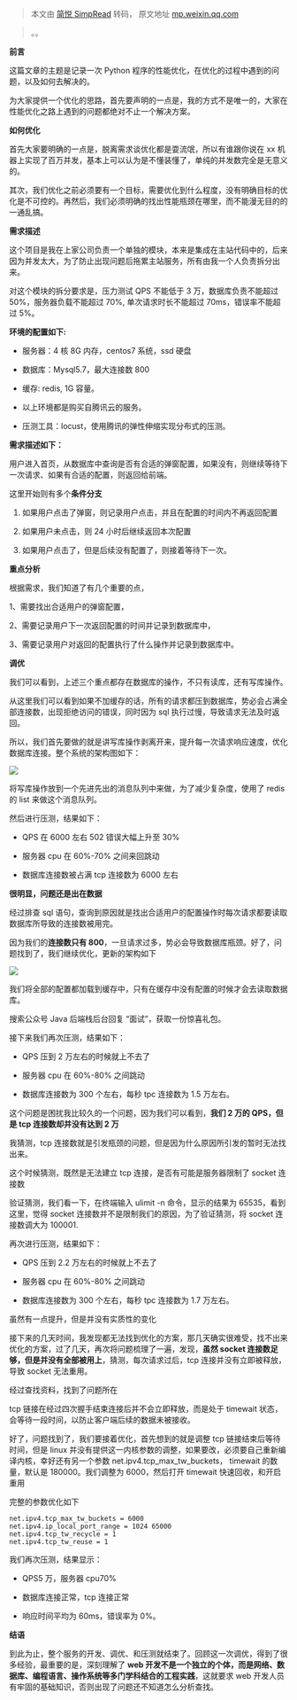 > 本文由 [简悦 SimpRead](http://ksria.com/simpread/) 转码， 原文地址 [mp.weixin.qq.com](https://mp.weixin.qq.com/s?__biz=MzIyNTY4NjU0OQ==&mid=2247513709&idx=4&sn=0edc2c13f791b9135a22d0cdcf566275&chksm=e8791317df0e9a01a3596fdb40223c5dd363b732f5199b8e0b17c2f203c95325a319cad89da3&mpshare=1&scene=1&srcid=0205rRt24ChknwA0ok9sTL1L&sharer_sharetime=1644043821075&sharer_shareid=7fece245937ac96f04f0fb8e1311fff1#rd)

> 。。

**前言**

这篇文章的主题是记录一次 Python 程序的性能优化，在优化的过程中遇到的问题，以及如何去解决的。

为大家提供一个优化的思路，首先要声明的一点是，我的方式不是唯一的，大家在性能优化之路上遇到的问题都绝对不止一个解决方案。

**如何优化**

首先大家要明确的一点是，脱离需求谈优化都是耍流氓，所以有谁跟你说在 xx 机器上实现了百万并发，基本上可以认为是不懂装懂了，单纯的并发数完全是无意义的。

其次，我们优化之前必须要有一个目标，需要优化到什么程度，没有明确目标的优化是不可控的。再然后，我们必须明确的找出性能瓶颈在哪里，而不能漫无目的的一通乱搞。

**需求描述**

这个项目是我在上家公司负责一个单独的模块，本来是集成在主站代码中的，后来因为并发太大，为了防止出现问题后拖累主站服务，所有由我一个人负责拆分出来。

对这个模块的拆分要求是，压力测试 QPS 不能低于 3 万，数据库负责不能超过 50%，服务器负载不能超过 70%, 单次请求时长不能超过 70ms，错误率不能超过 5%。

**环境的配置如下:**

*   服务器：4 核 8G 内存，centos7 系统，ssd 硬盘
    
*   数据库：Mysql5.7，最大连接数 800
    
*   缓存: redis, 1G 容量。
    
*   以上环境都是购买自腾讯云的服务。
    
*   压测工具：locust，使用腾讯的弹性伸缩实现分布式的压测。
    

**需求描述如下：**

用户进入首页，从数据库中查询是否有合适的弹窗配置，如果没有，则继续等待下一次请求、如果有合适的配置，则返回给前端。

这里开始则有多个**条件分支**

1.  如果用户点击了弹窗，则记录用户点击，并且在配置的时间内不再返回配置
    
2.  如果用户未点击，则 24 小时后继续返回本次配置
    
3.  如果用户点击了，但是后续没有配置了，则接着等待下一次。
    

**重点分析**

根据需求，我们知道了有几个重要的点，

1、需要找出合适用户的弹窗配置，

2、需要记录用户下一次返回配置的时间并记录到数据库中，

3、需要记录用户对返回的配置执行了什么操作并记录到数据库中。

**调优**

我们可以看到，上述三个重点都存在数据库的操作，不只有读库，还有写库操作。

从这里我们可以看到如果不加缓存的话，所有的请求都压到数据库，势必会占满全部连接数，出现拒绝访问的错误，同时因为 sql 执行过慢，导致请求无法及时返回。

所以，我们首先要做的就是讲写库操作剥离开来，提升每一次请求响应速度，优化数据库连接。整个系统的架构图如下：

![](https://mmbiz.qpic.cn/mmbiz_png/a2adlGQ2Sxfdsfc20XsEIoZiaQgiaxaPWCmaaGnAIJVKGbJyKhE5GpZ5H7Skqxm6icBibhL3MjRV9uElHwS321SbiaA/640?wx_fmt=png)

将写库操作放到一个先进先出的消息队列中来做，为了减少复杂度，使用了 redis 的 list 来做这个消息队列。  

然后进行压测，结果如下：

*   QPS 在 6000 左右 502 错误大幅上升至 30%
    
*   服务器 cpu 在 60%-70% 之间来回跳动
    
*   数据库连接数被占满 tcp 连接数为 6000 左右
    

**很明显，问题还是出在数据**

经过排查 sql 语句，查询到原因就是找出合适用户的配置操作时每次请求都要读取数据库所导致的连接数被用完。

因为我们的**连接数只有 800**，一旦请求过多，势必会导致数据库瓶颈。好了，问题找到了，我们继续优化，更新的架构如下

![](https://mmbiz.qpic.cn/mmbiz_png/a2adlGQ2Sxfdsfc20XsEIoZiaQgiaxaPWCicuIss0F8ntd1mI5aEickq1E9YYnyhpcdgIF1G7p0qVsomeeAVXQdxzQ/640?wx_fmt=png)

我们将全部的配置都加载到缓存中，只有在缓存中没有配置的时候才会去读取数据库。  

搜索公众号 Java 后端栈后台回复 “面试”，获取一份惊喜礼包。

接下来我们再次压测，结果如下：

*   QPS 压到 2 万左右的时候就上不去了
    
*   服务器 cpu 在 60%-80% 之间跳动
    
*   数据库连接数为 300 个左右，每秒 tpc 连接数为 1.5 万左右。
    

这个问题是困扰我比较久的一个问题，因为我们可以看到，**我们 2 万的 QPS，但是 tcp 连接数却并没有达到 2 万**

我猜测，tcp 连接数就是引发瓶颈的问题，但是因为什么原因所引发的暂时无法找出来。

这个时候猜测，既然是无法建立 tcp 连接，是否有可能是服务器限制了 socket 连接数

验证猜测，我们看一下，在终端输入 ulimit -n 命令，显示的结果为 65535，看到这里，觉得 socket 连接数并不是限制我们的原因，为了验证猜测，将 socket 连接数调大为 100001.

再次进行压测，结果如下：

*   QPS 压到 2.2 万左右的时候就上不去了
    
*   服务器 cpu 在 60%-80% 之间跳动
    
*   数据库连接数为 300 个左右，每秒 tpc 连接数为 1.7 万左右。
    

虽然有一点提升，但是并没有实质性的变化

接下来的几天时间，我发现都无法找到优化的方案，那几天确实很难受，找不出来优化的方案，过了几天，再次将问题梳理了一遍，发现，**虽然 socket 连接数足够，但是并没有全部被用上**，猜测，每次请求过后，tcp 连接并没有立即被释放，导致 socket 无法重用。

经过查找资料，找到了问题所在

tcp 链接在经过四次握手结束连接后并不会立即释放，而是处于 timewait 状态，会等待一段时间，以防止客户端后续的数据未被接收。

好了，问题找到了，我们要接着优化，首先想到的就是调整 tcp 链接结束后等待时间，但是 linux 并没有提供这一内核参数的调整，如果要改，必须要自己重新编译内核，幸好还有另一个参数 net.ipv4.tcp_max_tw_buckets， timewait 的数量，默认是 180000。我们调整为 6000，然后打开 timewait 快速回收，和开启重用

完整的参数优化如下

```
net.ipv4.tcp_max_tw_buckets = 6000
net.ipv4.ip_local_port_range = 1024 65000
net.ipv4.tcp_tw_recycle = 1
net.ipv4.tcp_tw_reuse = 1
```

我们再次压测，结果显示：

*   QPS5 万，服务器 cpu70%
    
*   数据库连接正常，tcp 连接正常
    
*   响应时间平均为 60ms，错误率为 0%。
    

**结语**

到此为止，整个服务的开发、调优、和压测就结束了。回顾这一次调优，得到了很多经验，最重要的是，深刻理解了 **web 开发不是一个独立的个体，而是网络、数据库、编程语言、操作系统等多门学科结合的工程实践**，这就要求 web 开发人员有牢固的基础知识，否则出现了问题还不知道怎么分析查找。